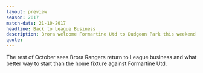 ```yaml
---
layout: preview
season: 2017
match-date: 21-10-2017
headline: Back to League Business
description: Brora welcome Formartine Utd to Dudgeon Park this weekend as both sides push to climb the table.
quote:
---
```

The rest of October sees Brora Rangers return to League business and what better way to start than the home fixture against Formartine Utd.
